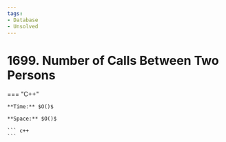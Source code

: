 ```yaml
---
tags:
- Database
- Unsolved
---
```



# 1699. Number of Calls Between Two Persons

=== "C++"

    **Time:** $O()$

    **Space:** $O()$

    ``` c++
    ```